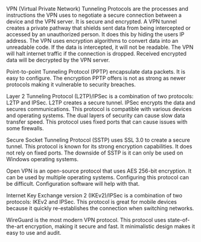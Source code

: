 VPN (Virtual Private Network) Tunneling Protocols are the processes and instructions the VPN uses to negotiate a secure connection between a device and the VPN server.  It is secure and encrypted.  A VPN tunnel creates a private pathway that shields sent data from being intercepted or accessed by an unauthorized person.  It does this by hiding the users IP address.  The VPN uses encryption algorithms to convert data into an unreadable code. If the data is intercepted, it will not be readable.  The VPN will halt internet traffic if the connection is dropped.  Received encrypted data will be decrypted by the VPN server.

Point-to-point Tunneling Protocol (PPTP) encapsulate data packets.  It is easy to configure.  The encryption PPTP offers is not as strong as newer protocols making it vulnerable to security breaches.

Layer 2 Tunneling Protocol (L2TP)/IPSec is a combination of two protocols: L2TP and IPSec.  L2TP creates a secure tunnel.  IPSec encrypts the data and secures communications.  This protocol is compatible with various devices and operating systems.  The dual layers of security can cause slow data transfer speed.  This protocol uses fixed ports that can cause issues with some firewalls.

Secure Socket Tunneling Protocol (SSTP) uses SSL 3.0 to create a secure tunnel.  This protocol is known for its strong encryption capabilities.  It does not rely on fixed ports.  The downside of SSTP is it can only be used on Windows operating systems.

Open VPN is an open-source protocol that uses AES 256-bit encryption.  It can be used by multiple operating systems.  Configuring this protocol can be difficult.  Configuration software will help with that.

Internet Key Exchange version 2 (IKEv2)/IPSec is a combination of two protocols: IKEv2 and IPSec.  This protocol is great for mobile devices because it quickly re-establishes the connection when switching networks.

WireGuard is the most modern VPN protocol.  This protocol uses state-of-the-art encryption, making it secure and fast.  It minimalistic design makes it easy to use and audit.
